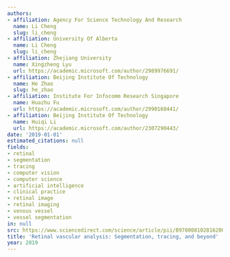 ```yaml
---
authors:
- affiliation: Agency For Science Technology And Research
  name: Li Cheng
  slug: li_cheng
- affiliation: University Of Alberta
  name: Li Cheng
  slug: li_cheng
- affiliation: Zhejiang University
  name: Xingzheng Lyu
  url: https://academic.microsoft.com/author/2989976691/
- affiliation: Beijing Institute Of Technology
  name: He Zhao
  slug: he_zhao
- affiliation: Institute For Infocomm Research Singapore
  name: Huazhu Fu
  url: https://academic.microsoft.com/author/2990168441/
- affiliation: Beijing Institute Of Technology
  name: Huiqi Li
  url: https://academic.microsoft.com/author/2307290443/
date: '2019-01-01'
estimated_citations: null
fields:
- retinal
- segmentation
- tracing
- computer vision
- computer science
- artificial intelligence
- clinical practice
- retinal image
- retinal imaging
- venous vessel
- vessel segmentation
in: null
src: https://www.sciencedirect.com/science/article/pii/B978008102816200006X
title: 'Retinal vascular analysis: Segmentation, tracing, and beyond'
year: 2019
---
```

